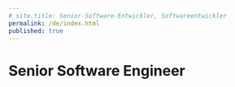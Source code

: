 ```yaml
---
# site.title: Senior-Software-Entwickler, Softwareentwickler
permalink: /de/index.html
published: true
---
```


# Senior Software Engineer